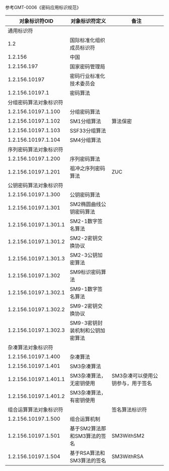 

参考GMT-0006《密码应用标识规范》



| 对象标识符OID          | 对象标识符定义                  | 备注                              |
| ---------------------- | ------------------------------- | --------------------------------- |
| 通用标识符             |                                 |                                   |
| 1.2                    | 国际标准化组织成员标识符        |                                   |
| 1.2.156                | 中国                            |                                   |
| 1.2.156.197            | 国家密码管理局                  |                                   |
| 1.2.156.10197          | 密码行业标准化技术委员会        |                                   |
| 1.2.156.10197.1        | 密码算法                        |                                   |
| 分组密码算法对象标识符 |                                 |                                   |
| 1.2.156.10197.1.100    | 分组密码算法                    |                                   |
| 1.2.156.10197.1.102    | SM1分组算法                     | 算法保密                          |
| 1.2.156.10197.1.103    | SSF33分组算法                   |                                   |
| 1.2.156.10197.1.104    | SM4分组算法                     |                                   |
| 序列密码算法对象标识符 |                                 |                                   |
| 1.2.156.10197.1.200    | 序列密码算法                    |                                   |
| 1.2.156.10197.1.201    | 祖冲之序列密码算法              | ZUC                               |
| 公钥密码算法对象标识符 |                                 |                                   |
| 1.2.156.10197.1.300    | 公钥密码算法                    |                                   |
| 1.2.156.10197.1.301    | SM2椭圆曲线公钥密码算法         |                                   |
| 1.2.156.10197.1.301.1  | SM2-1数字签名算法               |                                   |
| 1.2.156.10197.1.301.2  | SM2-2密钥交换协议               |                                   |
| 1.2.156.10197.1.301.3  | SM2-3公钥加密算法               |                                   |
| 1.2.156.10197.1.302    | SM9标识密码算法                 |                                   |
| 1.2.156.10197.1.302.1  | SM9-1数字签名算法               |                                   |
| 1.2.156.10197.1.302.2  | SM9-2密钥交换协议               |                                   |
| 1.2.156.10197.1.302.3  | SM9-3密钥封装机制和公钥加密算法 |                                   |
| 杂凑算法对象标识符     |                                 |                                   |
| 1.2.156.10197.1.400    | 杂凑算法                        |                                   |
| 1.2.156.10197.1.401    | SM3杂凑算法                     |                                   |
| 1.2.156.10197.1.401.1  | SM3杂凑算法，无密钥使用         | SM3杂凑可以使用公钥参与，用于签名 |
| 1.2.156.10197.1.401.2  | SM3杂凑算法，有密钥使用         |                                   |
| 组合运算算法对象标识符 |                                 | 签名算法标识符                    |
| 1.2.156.10197.1.500    | 组合运算机制                    |                                   |
| 1.2.156.10197.1.501    | 基于SM2算法那和SM3算法的签名    | SM3WithSM2                        |
| 1.2.156.10197.1.504    | 基于RSA算法和SM3算法的签名      | SM3WithRSA                        |

